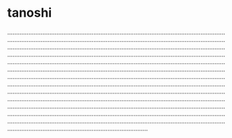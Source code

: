 # tanoshi

............................................................................................................................................................................................................................................................................................................................................................................................................................................................................................................................................................................................................................................................................................................................................................................................................................................................................................................................................................................................................................................................................................................................................................................................................................................................................................................................................................................................................................................................................................................................................................................................................................................................................................................................................................